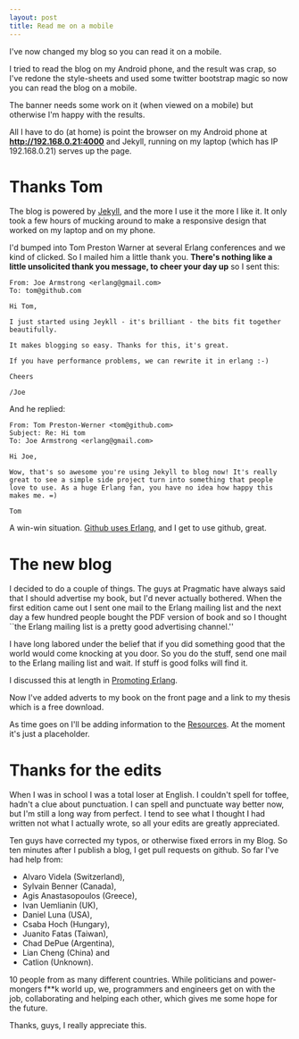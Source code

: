 ```yaml
---
layout: post
title: Read me on a mobile
---
```


I've now changed my blog so you can read it on a mobile.

I tried to read the blog on my Android phone, and the result was crap,
so I've redone the style-sheets and used some twitter bootstrap magic
so now you can read the blog on a mobile.

The banner needs some work on it (when viewed on a mobile) but
otherwise I'm happy with the results.

All I have to do (at home) is point the browser on my Android phone at
<b>http://192.168.0.21:4000</b> and Jekyll, running on my
laptop (which has IP 192.168.0.21) serves up the page.

Thanks Tom
=========

The blog is powered by
[Jekyll](https://github.com/mojombo/jekyll),
and the more I use it the more I like
it. It only took a few hours of mucking around to make a responsive
design that worked on my laptop and on my phone.

I'd bumped into Tom Preston Warner at several Erlang conferences and
we kind of clicked. So I mailed him a little thank you. __There's
nothing like a little unsolicited thank you message, to cheer your day
up__ so I sent this:
 
    From: Joe Armstrong <erlang@gmail.com>
    To: tom@github.com

    Hi Tom,

    I just started using Jeykll - it's brilliant - the bits fit together
    beautifully.

    It makes blogging so easy. Thanks for this, it's great.

    If you have performance problems, we can rewrite it in erlang :-)

    Cheers

    /Joe
  
And he replied:

    From: Tom Preston-Werner <tom@github.com>
    Subject: Re: Hi tom
    To: Joe Armstrong <erlang@gmail.com>

    Hi Joe,

    Wow, that's so awesome you're using Jekyll to blog now! It's really
    great to see a simple side project turn into something that people
    love to use. As a huge Erlang fan, you have no idea how happy this
    makes me. =)

    Tom

A win-win situation. [Github uses Erlang](http://www.infoq.com/interviews/erlang-and-github), and I get to use github,
great.	  

The new blog
============

I decided to do a couple of things. The guys at Pragmatic have always
said that I should advertise my book, but I'd never actually
bothered. When the first edition came out I sent one mail to the
Erlang mailing list and the next day a few hundred people bought the
PDF version of book and so I thought ``the Erlang mailing list is a
pretty good advertising channel.''

I have long labored under the belief that if you did something good
that the world would come knocking at you door. So you do the stuff,
send one mail to the Erlang mailing list and wait. If stuff is good
folks will find it.

I discussed this at length in 
[Promoting Erlang](http://joearms.github.io/2013/03/27/promoting-erlang.html).

Now I've added adverts to my book on the front page and a link to my
thesis which is a free download.

As time goes on I'll be adding information to the
[Resources](http://joearms.github.io/resources.html). At the moment
it's just a placeholder.

Thanks for the edits
===================

When I was in school I was a total loser at English. I couldn't spell
for toffee, hadn't a clue about punctuation. I can spell and punctuate
way better now, but I'm still a long way from perfect. I tend to see
what I thought I had written not what I actually wrote, so all your
edits are greatly appreciated.

Ten guys have corrected my typos, or otherwise fixed errors in my
Blog. So ten minutes after I publish a blog, I get pull requests on
github. So far I've had help from:

* Alvaro Videla (Switzerland), 
* Sylvain Benner (Canada),
* Agis Anastasopoulos (Greece), 
* Ivan Uemlianin (UK),
* Daniel Luna (USA),
* Csaba Hoch (Hungary), 
* Juanito Fatas (Taiwan), 
* Chad DePue (Argentina),
* Lian Cheng (China) and 
* Catlion (Unknown). 

10 people from as many different countries. While politicians and
power-mongers f\*\*k world up, we, programmers and engineers
get on with the job, collaborating and helping each other, which gives
me some hope for the future.

Thanks, guys, I really appreciate this.

 
